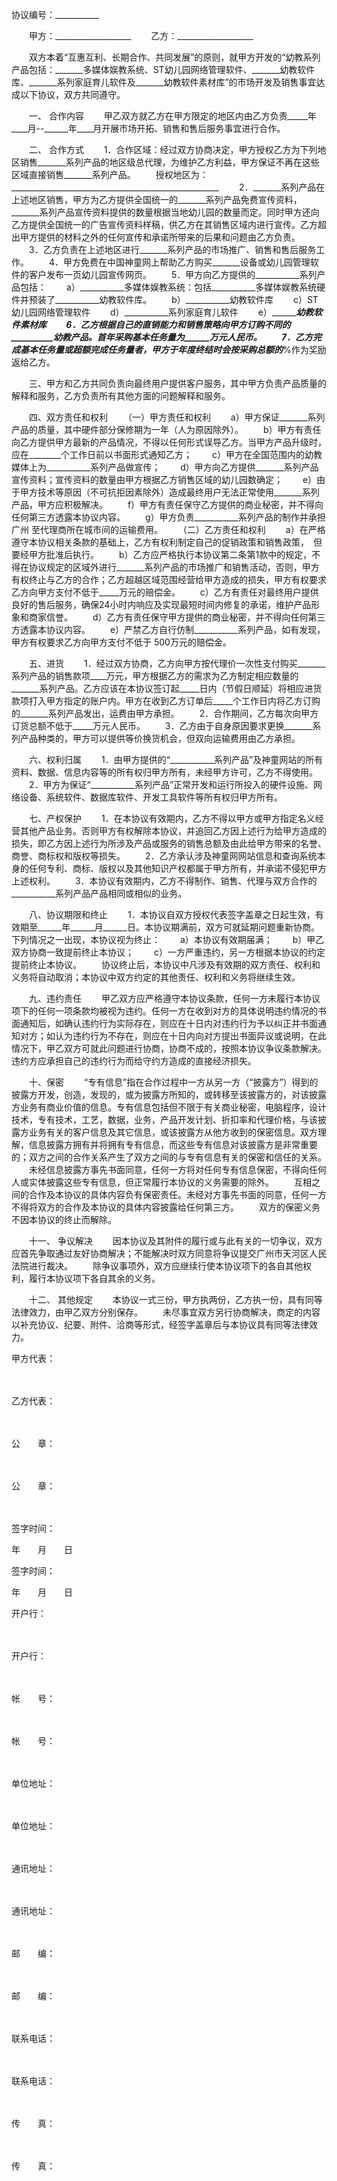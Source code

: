 
 


协议编号：___________


　　甲方：___________________
　　乙方：___________________


　　双方本着“互惠互利、长期合作、共同发展”的原则，就甲方开发的“幼教系列产品包括：_______多媒体娱教系统、ST幼儿园网络管理软件、_______幼教软件库、_______系列家庭育儿软件及_______幼教软件素材库”的市场开发及销售事宜达成以下协议，双方共同遵守。


　　一、 合作内容
　　甲乙双方就乙方在甲方限定的地区内由乙方负责_____年____月--______年____月开展市场开拓、销售和售后服务事宜进行合作。


　　二、 合作方式
　　1．合作区域：经过双方协商决定，甲方授权乙方为下列地区销售_______系列产品的地区级总代理，为维护乙方利益，甲方保证不再在这些区域直接销售_______系列产品。
　　授权地区为：____________________________________________________
　　2．_______系列产品在上述地区销售，甲方为乙方提供全国统一的_______系列产品免费宣传资料，_______系列产品宣传资料提供的数量根据当地幼儿园的数量而定。同时甲方还向乙方提供全国统一的广告宣传资料样稿，供乙方在其销售区域内进行宣传。乙方超出甲方提供的材料之外的任何宣传和承诺所带来的后果和问题由乙方负责。
　　3．乙方负责在上述地区进行_______系列产品的市场推广、销售和售后服务工作。
　　4．甲方免费在中国神童网上帮助乙方购买_______设备或幼儿园管理软件的客户发布一页幼儿园宣传网页。
　　5．甲方向乙方提供的___________系列产品包括：
　　a）___________多媒体娱教系统：包括___________多媒体娱教系统硬件并预装了___________幼教软件库。
　　b）___________幼教软件库
　　c）ST幼儿园网络管理软件
　　d）___________系列家庭育儿软件
　　e）___________幼教软件素材库
　　6．乙方根据自己的直销能力和销售策略向甲方订购不同的__________幼教产品。首年采购基本任务量为______万元人民币。
　　7．乙方完成基本任务量或超额完成任务量者，甲方于年度终结时会按采购总额的_____%作为奖励返给乙方。


　　三、甲方和乙方共同负责向最终用户提供客户服务，其中甲方负责产品质量的解释和服务，乙方负责所有其他方面的问题解释和服务。


　　四、双方责任和权利
　　（一）甲方责任和权利
　　a）甲方保证_______系列产品的质量，其中硬件部分保修期为一年（人为原因除外）。
　　b）甲方有责任向乙方提供甲方最新的产品情况，不得以任何形式误导乙方。当甲方产品升级时，应在________个工作日前以书面形式通知乙方；
　　c）甲方在全国范围内的幼教媒体上为___________系列产品做宣传；
　　d）甲方向乙方提供_______系列产品宣传资料；宣传资料的数量由甲方根据乙方销售区域的幼儿园数确定；
　　e）由于甲方技术等原因（不可抗拒因素除外）造成最终用户无法正常使用_______系列产品，甲方应积极解决。
　　f）甲方有责任保守乙方提供的商业秘密，并不得向任何第三方透露本协议内容。
　　g）甲方负责___________系列产品的制作并承担
广州
至代理商所在城市间的运输费用。
　　（二）乙方责任和权利
　　a）在严格遵守本协议相关条款的基础上，乙方有权利制定自己的促销政策和销售政策，　但要经甲方批准后执行。
　　b）乙方应严格执行本协议第二条第1款中的规定，不得在协议规定的区域外进行_______系列产品的市场推广和销售活动，否则，甲方有权终止与乙方的合作；乙方超越区域范围经营给甲方造成的损失，甲方有权要求乙方向甲方支付不低于_____万元的赔偿金。
　　c）乙方有责任对最终用户提供良好的售后服务，确保24小时内响应及实现最短时间内修复的承诺，维护产品形象和商家信誉。
　　d）乙方有责任保守甲方提供的商业秘密，并不得向任何第三方透露本协议内容。
　　e）严禁乙方自行仿制___________系列产品，如有发现，甲方有权要求乙方向甲方支付不低于 500万元的赔偿金。


　　五、进货
　　1．经过双方协商，乙方向甲方按代理价一次性支付购买_______系列产品的销售款项____万元，甲方根据乙方的需求为乙方制定相应数量的_______系列产品。乙方应该在本协议签订起_____日内（节假日顺延）将相应进货款项打入甲方指定的账户内。甲方在收到乙方订单后_____个工作日内将乙方订购的_______系列产品发出，运费由甲方承担。
　　2．合作期间，乙方每次向甲方订货总额不低于_____万元人民币。
　　3．乙方由于自身原因要求更换_______系列产品种类的，甲方可以提供等价换货机会，但双向运输费用由乙方承担。


　　六、权利归属
　　1．由甲方提供的“___________系列产品”及神童网站的所有资料、数据、信息内容等的所有权归甲方所有，未经甲方许可，乙方不得使用。
　　2．甲方为保证“___________系列产品”正常开发和运行所投入的硬件设施、网络设备、系统软件、数据库软件、开发工具软件等所有权归甲方所有。


　　七、产权保护
　　1．在本协议有效期内，乙方不得以甲方或甲方指定名义经营其他产品业务。否则甲方有权解除本协议，并追回乙方因上述行为给甲方造成的损失，即乙方因上述行为所涉及产品或服务的销售总额及由此给甲方带来的名誉、商誉、商标权和版权等损失。
　　2．乙方承认涉及神童网网站信息和查询系统本身的任何专利、商标、版权以及其他知识产权都属于甲方所有，并承诺不侵犯甲方上述权利。
　　3．本协议有效期内，乙方不得制作、销售、代理与双方合作的___________系列产品产品相同或相似的业务。


　　八、协议期限和终止
　　1．本协议自双方授权代表签字盖章之日起生效，有效期至______年______月______日。本协议期满前，双方可就延期问题重新协商。下列情况之一出现，本协议视为终止：
　　a）本协议有效期届满；
　　b）甲乙双方协商一致提前终止本协议；
　　c）一方严重违约，另一方根据本协议的约定提前终止本协议。
　　协议终止后，本协议中凡涉及有效期的双方责任、权利和义务将自动取消；本协议中双方约定的其他责任、权利和义务将继续生效。


　　九、违约责任
　　甲乙双方应严格遵守本协议条款，任何一方未履行本协议项下的任何一项条款均被视为违约。任何一方在收到对方的具体说明违约情况的书面通知后，如确认违约行为实际存在，则应在十日内对违约行为予以纠正并书面通知对方；如认为违约行为不存在，则应在十日内向对方提出书面异议或说明，在此情况下，甲乙双方可就此问题进行协商，协商不成的，按照本协议争议条款解决。违约方应承担自己的违约行为而给守约方造成的直接经济损失。


　　十、保密
　　“专有信息”指在合作过程中一方从另一方（“披露方”）得到的披露方开发，创造，发现的，或为披露方所知的，或转移至该披露方的，对该披露方业务有商业价值的信息。专有信息包括但不限于有关商业秘密，电脑程序，设计技术，专有技术，工艺，数据，业务，产品开发计划、折扣率和代理价格，与该披露方业务有关的客户信息及其它信息，或该披露方从他方收到的保密信息。双方理解，信息披露方拥有并将拥有专有信息，而这些专有信息对该披露方是非常重要的；双方之间的合作关系产生了双方之间的与专有信息有关的保密和信任的关系。
　　未经信息披露方事先书面同意，任何一方将对任何专有信息保密，不得向任何人或实体披露这些专有信息，但正常履行本协议的义务需要的除外。
　　互相之间的合作及本协议的具体内容负有保密责任。未经对方事先书面的同意，任何一方不得将双方的合作及本协议的具体内容披露给任何第三方。
　　双方的保密义务不因本协议的终止而解除。


　　十一、 争议解决
　　因本协议及其附件的履行或与此有关的一切争议，双方应首先争取通过友好协商解决；不能解决时双方同意将争议提交广州市天河区人民法院进行裁决。
　　除争议事项外，双方应继续行使本协议项下的各自其他权利，履行本协议项下各自其余的义务。


　　十二、 其他规定
　　本协议一式三份，甲方执两份，乙方执一份，具有同等法律效力，由甲乙双方分别保存。
　　未尽事宜双方另行协商解决，商定的内容以补充协议、纪要、附件、洽商等形式，经签字盖章后与本协议具有同等法律效力。


 






 

  

   

甲方代表：


   

　


   

乙方代表：


   

　


  

  

   

公　　章：


   

　


   

公　　章：


   

　


  

  

   

签字时间：


   

年　　月　　日


   

签字时间：


   

年　　月　　日


  

  

   

开户行：


   

　


   

开户行：


   

　


  

  

   

帐　　号：


   

　


   

帐　　号：


   

　


  

  

   

单位地址：


   

　


   

单位地址：


   

　


  

  

   

通讯地址：


   

　


   

通讯地址：


   

　


  

  

   

邮　　编：


   

　


   

邮　　编：


   

　


  

  

   

联系电话：


   

　


   

联系电话：


   

　


  

  

   

传　　真：


   

　


   

传　　真：


   

　


  

 





 


 

 
 
 
 
 
  


  
 

  


  


  
 
 
 
 

